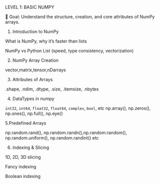 LEVEL 1: BASIC NUMPY

🎯 Goal: Understand the structure, creation, and core attributes of NumPy arrays.

1. Introduction to NumPy

What is NumPy, why it’s faster than lists

NumPy vs Python List (speed, type consistency, vectorization)

2. NumPy Array Creation

vector,matrix,tensor,nDarrays

3. Attributes of Arrays

.shape, .ndim, .dtype, .size, .itemsize, .nbytes


4. DataTypes in numpy

`int32`, `int64`, `float32`, `float64`, `complex`, `bool`, etc
np.array(), np.zeros(), np.ones(), np.full(), np.eye()


5.Predefined Arrays

np.random.rand(), np.random.randn(),np.random.random(), np.random.uniform(), np.random.randint() etc


6. Indexing & Slicing

1D, 2D, 3D slicing

Fancy indexing

Boolean indexing



